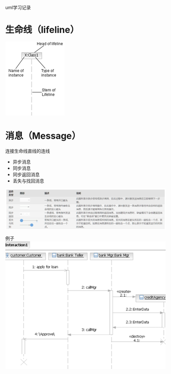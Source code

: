 uml学习记录

# 生命线（lifeline）

![](asset/2022-10-05-13-08-02.png)

# 消息（Message）

连接生命线直线的连线

- 异步消息
- 同步消息
- 同步返回消息
- 丢失与找回消息

![](asset/2022-10-05-13-14-11.png)

例子
![](asset/2022-10-05-13-15-43.png)